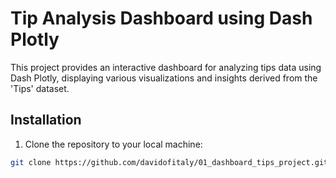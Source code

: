 # Tip Analysis Dashboard using Dash Plotly

This project provides an interactive dashboard for analyzing tips data using Dash Plotly, displaying various visualizations and insights derived from the 'Tips' dataset.

## Installation

1. Clone the repository to your local machine:

```bash
git clone https://github.com/davidofitaly/01_dashboard_tips_project.git
